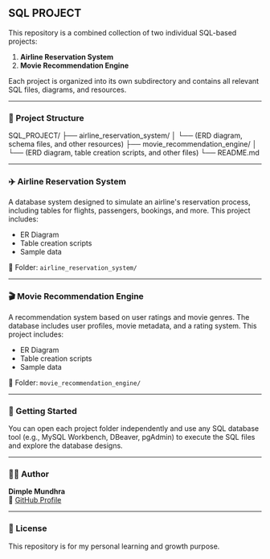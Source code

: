 ## SQL PROJECT

This repository is a combined collection of two individual SQL-based projects:

1. **Airline Reservation System**
2. **Movie Recommendation Engine**

Each project is organized into its own subdirectory and contains all relevant SQL files, diagrams, and resources.

---

### 📁 Project Structure
SQL_PROJECT/
├── airline_reservation_system/
│ └── (ERD diagram, schema files, and other resources)
├── movie_recommendation_engine/
│ └── (ERD diagram, table creation scripts, and other files)
└── README.md


---

### ✈️ Airline Reservation System

A database system designed to simulate an airline's reservation process, including tables for flights, passengers, bookings, and more. This project includes:

- ER Diagram
- Table creation scripts
- Sample data

📂 Folder: `airline_reservation_system/`

---

### 🎬 Movie Recommendation Engine

A recommendation system based on user ratings and movie genres. The database includes user profiles, movie metadata, and a rating system. This project includes:

- ER Diagram
- Table creation scripts
- Sample data

📂 Folder: `movie_recommendation_engine/`

---

### 🚀 Getting Started

You can open each project folder independently and use any SQL database tool (e.g., MySQL Workbench, DBeaver, pgAdmin) to execute the SQL files and explore the database designs.

---

### 👩‍💻 Author

**Dimple Mundhra**  
🔗 [GitHub Profile](https://github.com/dimplemundhra)

---

### 📜 License

This repository is for my personal learning and growth purpose.


